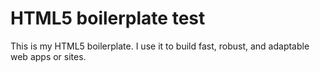 # HTML5 boilerplate test
This is my HTML5 boilerplate. I use it to build fast, robust, and adaptable web apps or sites.
